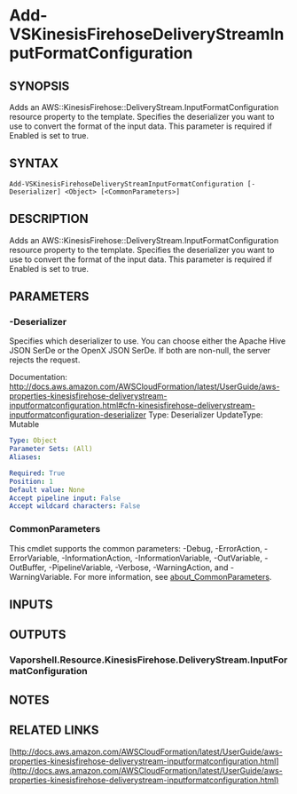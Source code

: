 # Add-VSKinesisFirehoseDeliveryStreamInputFormatConfiguration

## SYNOPSIS
Adds an AWS::KinesisFirehose::DeliveryStream.InputFormatConfiguration resource property to the template.
Specifies the deserializer you want to use to convert the format of the input data.
This parameter is required if Enabled is set to true.

## SYNTAX

```
Add-VSKinesisFirehoseDeliveryStreamInputFormatConfiguration [-Deserializer] <Object> [<CommonParameters>]
```

## DESCRIPTION
Adds an AWS::KinesisFirehose::DeliveryStream.InputFormatConfiguration resource property to the template.
Specifies the deserializer you want to use to convert the format of the input data.
This parameter is required if Enabled is set to true.

## PARAMETERS

### -Deserializer
Specifies which deserializer to use.
You can choose either the Apache Hive JSON SerDe or the OpenX JSON SerDe.
If both are non-null, the server rejects the request.

Documentation: http://docs.aws.amazon.com/AWSCloudFormation/latest/UserGuide/aws-properties-kinesisfirehose-deliverystream-inputformatconfiguration.html#cfn-kinesisfirehose-deliverystream-inputformatconfiguration-deserializer
Type: Deserializer
UpdateType: Mutable

```yaml
Type: Object
Parameter Sets: (All)
Aliases:

Required: True
Position: 1
Default value: None
Accept pipeline input: False
Accept wildcard characters: False
```

### CommonParameters
This cmdlet supports the common parameters: -Debug, -ErrorAction, -ErrorVariable, -InformationAction, -InformationVariable, -OutVariable, -OutBuffer, -PipelineVariable, -Verbose, -WarningAction, and -WarningVariable. For more information, see [about_CommonParameters](http://go.microsoft.com/fwlink/?LinkID=113216).

## INPUTS

## OUTPUTS

### Vaporshell.Resource.KinesisFirehose.DeliveryStream.InputFormatConfiguration
## NOTES

## RELATED LINKS

[http://docs.aws.amazon.com/AWSCloudFormation/latest/UserGuide/aws-properties-kinesisfirehose-deliverystream-inputformatconfiguration.html](http://docs.aws.amazon.com/AWSCloudFormation/latest/UserGuide/aws-properties-kinesisfirehose-deliverystream-inputformatconfiguration.html)

